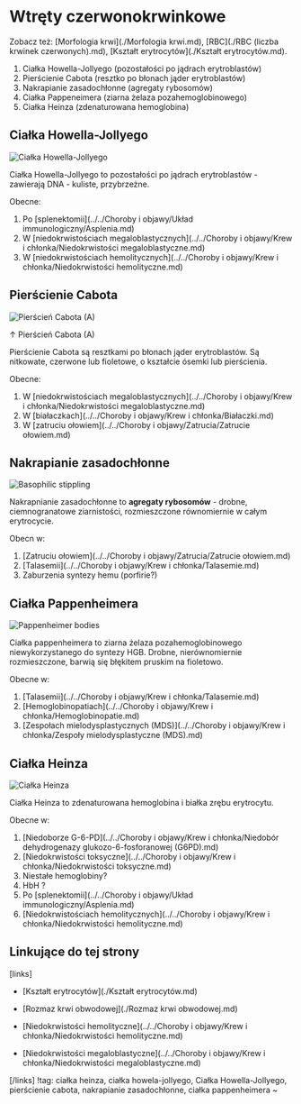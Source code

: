 # Wtręty czerwonokrwinkowe

Zobacz też: [Morfologia krwi](./Morfologia krwi.md), [RBC](./RBC (liczba krwinek czerwonych).md), [Kształt erytrocytów](./Kształt erytrocytów.md).

1. Ciałka Howella-Jollyego (pozostałości po jądrach erytroblastów)
2. Pierścienie Cabota (resztko po błonach jąder erytroblastów)
3. Nakrapianie zasadochłonne (agregaty rybosomów)
4. Ciałka Pappeneimera (ziarna żelaza pozahemoglobinowego)
5. Ciałka Heinza (zdenaturowana hemoglobina)





## Ciałka Howella-Jollyego

![Ciałka Howella-Jollyego](img/howel-jolly.jpg)

Ciałka Howella-Jollyego to pozostałości po jądrach erytroblastów - zawierają DNA - kuliste, przybrzeżne.

Obecne:

1. Po [splenektomii](../../Choroby i objawy/Układ immunologiczny/Asplenia.md)
2. W [niedokrwistościach megaloblastycznych](../../Choroby i objawy/Krew i chłonka/Niedokrwistości megaloblastyczne.md)
3. W [niedokrwistościach hemolitycznych](../../Choroby i objawy/Krew i chłonka/Niedokrwistości hemolityczne.md)




## Pierścienie Cabota

![Pierścień Cabota (A)](img/cabot-ring.jpg)

↑ Pierścień Cabota (A)

Pierścienie Cabota są resztkami po błonach jąder erytroblastów. Są nitkowate, czerwone lub fioletowe, o kształcie ósemki lub pierścienia.

Obecne:

1. W [niedokrwistościach megaloblastycznych](../../Choroby i objawy/Krew i chłonka/Niedokrwistości megaloblastyczne.md)
2. W [białaczkach](../../Choroby i objawy/Krew i chłonka/Białaczki.md)
3. W [zatruciu ołowiem](../../Choroby i objawy/Zatrucia/Zatrucie ołowiem.md)




## Nakrapianie zasadochłonne

![Basophilic stippling](img/basophilic-stippling.jpg)

Nakrapnianie zasadochłonne to **agregaty rybosomów** - drobne, ciemnogranatowe ziarnistości, rozmieszczone równomiernie w całym erytrocycie.

Obecn w:

1. [Zatruciu ołowiem](../../Choroby i objawy/Zatrucia/Zatrucie ołowiem.md)
2. [Talasemii](../../Choroby i objawy/Krew i chłonka/Talasemie.md)
3. Zaburzenia syntezy hemu (porfirie?)





## Ciałka Pappenheimera

![Pappenheimer bodies](img/pappenheimer.jpg)

Ciałka pappenheimera to ziarna żelaza pozahemoglobinowego niewykorzystanego do syntezy HGB. Drobne, nierównomiernie rozmieszczone, barwią się błękitem pruskim na fioletowo.

Obecne w:

1. [Talasemii](../../Choroby i objawy/Krew i chłonka/Talasemie.md)
2. [Hemoglobinopatiach](../../Choroby i objawy/Krew i chłonka/Hemoglobinopatie.md)
3. [Zespołach mielodysplastycznych (MDS)](../../Choroby i objawy/Krew i chłonka/Zespoły mielodysplastyczne (MDS).md)




## Ciałka Heinza

![Ciałka Heinza](img/heinz.jpg)

Ciałka Heinza to zdenaturowana hemoglobina i białka zrębu erytrocytu. 

Obecne w:

1. [Niedoborze G-6-PD](../../Choroby i objawy/Krew i chłonka/Niedobór dehydrogenazy glukozo-6-fosforanowej (G6PD).md)
2. [Niedokrwistości toksyczne](../../Choroby i objawy/Krew i chłonka/Niedokrwistości toksyczne.md)
3. Niestałe hemoglobiny?
4. HbH ?
5. Po [splenektomii](../../Choroby i objawy/Układ immunologiczny/Asplenia.md)
6. [Niedokrwistościach hemolitycznych](../../Choroby i objawy/Krew i chłonka/Niedokrwistości hemolityczne.md)





## Linkujące do tej strony

[links]

- [Kształt erytrocytów](./Kształt erytrocytów.md)

- [Rozmaz krwi obwodowej](./Rozmaz krwi obwodowej.md)

- [Niedokrwistości hemolityczne](../../Choroby i objawy/Krew i chłonka/Niedokrwistości hemolityczne.md)

- [Niedokrwistości megaloblastyczne](../../Choroby i objawy/Krew i chłonka/Niedokrwistości megaloblastyczne.md)


[/links]
!tag: ciałka heinza, ciałka howela-jollyego, Ciałka Howella-Jollyego, pierścienie cabota, nakrapianie zasadochłonne, ciałka pappenheimera
~